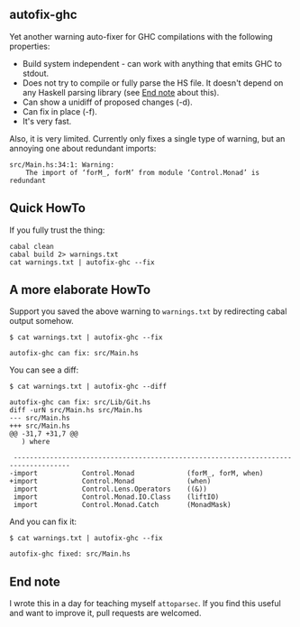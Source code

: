 ## autofix-ghc

Yet another warning auto-fixer for GHC compilations with the following properties:

* Build system independent - can work with anything that emits GHC to stdout.
* Does not try to compile or fully parse the HS file. It doesn't depend on
  any Haskell parsing library (see [End note](#end-note) about this).
* Can show a unidiff of proposed changes (-d).
* Can fix in place (-f).
* It's very fast.

Also, it is very limited. Currently only fixes a single type of warning, but
an annoying one about redundant imports:

```
src/Main.hs:34:1: Warning:
    The import of ‘forM_, forM’ from module ‘Control.Monad’ is redundant
```

## Quick HowTo

If you fully trust the thing:

```
cabal clean
cabal build 2> warnings.txt
cat warnings.txt | autofix-ghc --fix
```

## A more elaborate HowTo

Support you saved the above warning to `warnings.txt` by redirecting
cabal output somehow.


```shell
$ cat warnings.txt | autofix-ghc --fix

autofix-ghc can fix: src/Main.hs
```
You can see a diff:

```shell
$ cat warnings.txt | autofix-ghc --diff

autofix-ghc can fix: src/Lib/Git.hs
diff -urN src/Main.hs src/Main.hs
--- src/Main.hs
+++ src/Main.hs
@@ -31,7 +31,7 @@
   ) where
 
 ------------------------------------------------------------------------------------
-import           Control.Monad             (forM_, forM, when)
+import           Control.Monad             (when)
 import           Control.Lens.Operators    ((&))
 import           Control.Monad.IO.Class    (liftIO)
 import           Control.Monad.Catch       (MonadMask)
```

And you can fix it:

```shell
$ cat warnings.txt | autofix-ghc --fix

autofix-ghc fixed: src/Main.hs
```

## End note

I wrote this in a day for teaching myself `attoparsec`. If you find this
useful and want to improve it, pull requests are welcomed.
